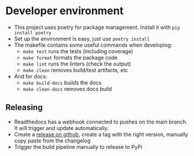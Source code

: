 # Developer environment

* This project uses poetry for package management. Install it with ```pip install poetry```
* Set up the environment is easy, just use ```poetry install```
* The makefile contains some useful commands when developing:
  * `make test` runs the tests (including coverage)
  * `make format` formats the package code
  * `make lint` runs the linters (check the output)
  * `make clean` removes build/test artifacts, etc
* And for docs:
  * `make build-docs` builds the docs
  * `make clean-docs` removes docs build

## Releasing
* Readthedocs has a webhook connected to pushes on the main branch. It will trigger and update automatically. 
* Create a [release on github](https://github.com/vmenger/docdeid/releases/new), create a tag with the right version, manually copy paste from the changelog
* Trigger the build pipeline manually to release to PyPi